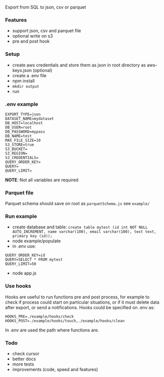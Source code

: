 Export from SQL to json, csv or parquet

### Features
- support json, csv and parquet file
- optional write on s3
- pre and post hook

### Setup
- create aws credentials and store them as json in root directory as aws-keys.json (optional)
- create a .env file
- npm install
- `mkdir output`
- run

### .env example
```
EXPORT_TYPE=json
DATASET_NAME=mydataset
DB_HOST=localhost
DB_USER=root
DB_PASSWORD=mypass
DB_NAME=test
MAX_FILE_SIZE=10
S3_STORE=true
S3_BUCKET=
S3_REGION=
S3_CREDENTIALS=
QUERY_ORDER_KEY=
QUERY=
QUERY_LIMIT=
```
**NOTE**: Not all variables are required

### Parquet file
Parquet schema should save on root as `parquetSchema.js` see `example/`

### Run example
- create database and table: `create table mytest (id int NOT NULL AUTO_INCREMENT, name varchar(100), email varchar(100), text text, primary key (id));`
- node example/populate
- in .env use:
```
QUERY_ORDER_KEY=id
QUERY=SELECT * FROM mytest
QUERY_LIMIT=50
```
- node app.js

### Use hooks
Hooks are useful to run functions pre and post process, for example to check if process could start on particular situations, or if it must delete data after export, or send a notifications. Hooks could be specified on .env as:
```
HOOKS_PRE=./example/hooks/check
HOOKS_POST=./example/hooks/touch,./example/hooks/clean
```
In .env are used the path where functions are.

### Todo
- check cursor
- better docs
- more tests
- improvements (code, speed and features)
